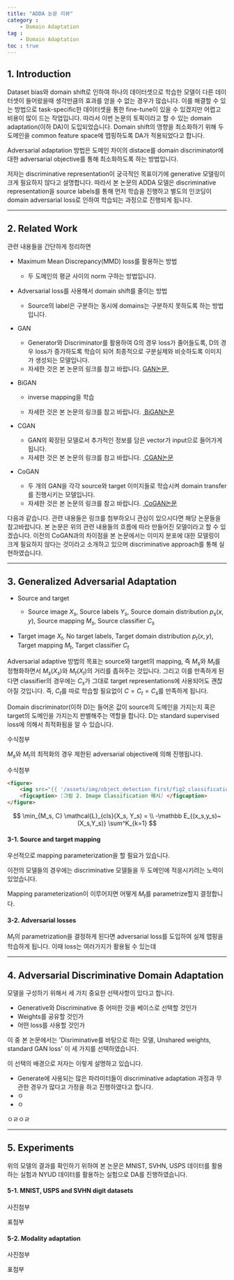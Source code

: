 ```yaml
---
title: "ADDA 논문 리뷰"
category :
    - Domain Adaptation
tag :
    - Domain Adaptation
toc : true
---
```



## 1. Introduction

Dataset bias와 domain shift로 인하여 하나의 데이터셋으로 학습한 모델이 다른 데이터셋이 들어왔을때 생각만큼의 효과를 얻을 수 없는 경우가 많습니다. 이를 해결할 수 있는 방법으로 task-specific한 데이터셋을 통한 fine-tune이 있을 수 있겠지만 어렵고 비용이 많이 드는 작업입니다.  따라서 이번 논문의 토픽이라고 할 수 있는 domain adaptation(이하 DA)이 도입되었습니다. Domain shift의 영향을 최소화하기 위해 두 도메인을 common feature space에 맵핑하도록 DA가 적용되었다고 합니다. 

Adversarial adaptation 방법은 도메인 차이의 distace를 domain discriminator에 대한 adversarial objective를 통해 최소화하도록 하는 방법입니다.

저자는 discriminative representation이 궁극적인 목표이기에 generative 모델링이 크게 필요하지 않다고 설명합니다. 따라서 본 논문의 ADDA 모델은 discriminative representation을 source labels를 통해 먼저 학습을 진행하고 별도의 인코딩이 domain adversarial loss로 인하여 학습되는 과정으로 진행되게 됩니다. 



---

## 2. Related Work

관련 내용들을 간단하게 정리하면

- Maximum Mean Discrepancy(MMD) loss를 활용하는 방법
  
  - 두 도메인의 평균 사이의 norm 구하는 방법입니다.
  
- Adversarial loss를 사용해서 domain shift를 줄이는 방법
  - Source의 label은 구분하는 동시에 domains는 구분하지 못하도록 하는 방법입니다. 
  
- GAN

  - Generator와 Discriminator를 활용하여 G의 경우 loss가 줄어들도록, D의 경우 loss가 증가하도록 학습이 되어 최종적으로 구분실제와 비슷하도록 이미지가 생성되는 모델입니다.  
  - 자세한 것은 본 논문의 링크를 참고 바랍니다. <a href="https://papers.nips.cc/paper/5423-generative-adversarial-nets" target="_blank"> GAN논문 </a>     

- BiGAN
  
  - inverse mapping을 학습
  
  - 자세한 것은 본 논문의 링크를 참고 바랍니다. <a href="https://arxiv.org/abs/1605.09782" target="_blank"> BiGAN논문 </a>
  
- CGAN
  
  - GAN의 확장된 모델로서 추가적인 정보를 담은 vector가 input으로 들어가게 됩니다.
  - 자세한 것은 본 논문의 링크를 참고 바랍니다.  <a href="https://arxiv.org/abs/1411.1784" target="_blank"> CGAN논문 </a>
  
- CoGAN
  
  - 두 개의 GAN을 각각 source와 target 이미지들로 학습시켜 domain transfer를 진행시키는 모델입니다.  
  - 자세한 것은 본 논문의 링크를 참고 바랍니다.   <a href="https://arxiv.org/abs/1606.07536" target="_blank"> CoGAN논문 </a>

다음과 같습니다. 관련 내용들은 링크를 첨부하오니 관심이 있으시다면 해당 논문들을 참고바랍니다. 본 논문은 위의 관련 내용들의 흐름에 따라 만들어진 모델이라고 할 수 있겠습니다. 이전의 CoGAN과의 차이점을 본 논문에서는 이미지 분포에 대한 모델링이 크게 필요하지 않다는 것이라고 소개하고 있으며 discriminative approach를 통해 실현하였습니다.



---

## 3. Generalized Adversarial Adaptation

- Source and target

  - Source image $X_s$, Source labels $Y_s$, Source domain distribution $p_s(x,y)$, Source mapping $M_s$, Source classifier $C_s$
- Target image $X_t$, No target labels, Target domain distribution $p_t(x,y)$, Target mapping $M_t$, Target classifier $C_t$

Adversarial adaptive 방법의 목표는 source와 target의 mapping, 즉 $M_s$와 $M_t$를 정형화하면서 $M_s\left(X_s\right)$와 $M_t\left(X_t\right)$의 거리를 좁혀주는 것입니다. 그리고 이를 만족하게 된다면 classifier의 경우에는 $C_s$가 그대로 target representations에 사용되어도 괜찮아질 것입니다.  즉, $C_t$를 따로 학습할 필요없이 $C=C_t=C_s$를 만족하게 됩니다.

Domain discriminator(이하 D)는 들어온 값이 source의 도메인을 가지는지 혹은 target의 도메인을 가지는지 판별해주는 역할을 합니다. D는 standard supervised loss에 의해서 최적화됨을 알 수 있습니다.

수식첨부

$M_s$와 $M_t$의 최적화의 경우 제한된 adversarial objective에 의해 진행됩니다. 

수식첨부





```markdown
<figure>
	<img src="{{ '/assets/img/object_detection_first/fig2_classification_example.PNG' | prepend: site.baseurl }}" alt=""> 
	<figcaption> [그림 2. Image Classification 예시] </figcaption>
</figure> 
```


$$
\min_{M_s, C} \mathcal{L}_{cls}(X_s, Y_s) = \\
-\mathbb E_{(x_s,y_s)~(X_s,Y_s)} \sum^K_{k=1}
$$

#### 3-1. Source and target mapping

우선적으로 mapping parameterization을 할 필요가 있습니다. 

이전의 모델들의 경우에는 discriminative 모델들을 두 도메인에 적응시키려는 노력이 있었습니다. 

Mapping parameterization이 이루어지면 어떻게 $M_t$를 parametrize할지 결정합니다.



#### 3-2. Adversarial losses

$M_t$의 parametrization을 결정하게 된다면 adversarial loss를 도입하여 실제 맵핑을 학습하게 됩니다. 이때 loss는 여러가지가 활용될 수 있는데 



---

## 4. Adversarial Discriminative Domain Adaptation

모델을 구성하기 위해서 세 가지 중요한 선택사항이 있다고 합니다.  

- Generative와 Discriminative 중 어떠한 것을 베이스로 선택할 것인가
- Weights를 공유할 것인가
- 어떤 loss를 사용할 것인가

이 중 본 논문에서는 'Disriminative를 바탕으로 하는 모델, Unshared weights, standard GAN loss' 이 세 가지를 선택하였습니다.

이 선택의 배경으로 저자는 이렇게 설명하고 있습니다.

- Generate에 사용되는 많은 파라미터들이 discriminative adaptation 과정과 무관한 경우가 많다고 가정을 하고 진행하였다고 합니다. 
- ㅇ
- ㅇ

ㅇㄹㅇㄹ



---

## 5. Experiments

위의 모델의 결과를 확인하기 위하여 본 논문은 MNIST, SVHN, USPS 데이터를 활용하는 실험과  NYUD 데이터를 활용하는 실험으로 DA를 진행하였습니다. 

#### 5-1. MNIST, USPS and SVHN digit datasets

사진첨부

표첨부

#### 5-2. Modality adaptation

사진첨부

표첨부